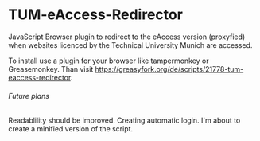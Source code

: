 # TUM-eAccess-Redirector
JavaScript Browser plugin to redirect to the eAccess version (proxyfied) when websites licenced by the Technical University Munich are accessed.

To install use a plugin for your browser like tampermonkey or Greasemonkey. Than visit https://greasyfork.org/de/scripts/21778-tum-eaccess-redirector.

###### Future plans
Readablility should be improved.
Creating automatic login.
I'm about to create a minified version of the script.


